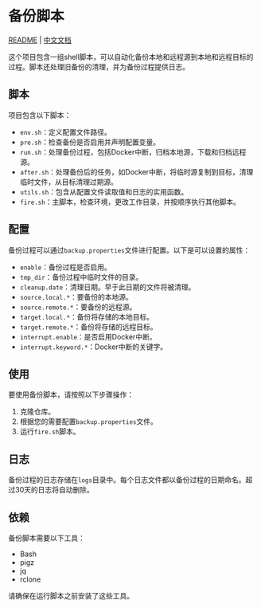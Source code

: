 # 备份脚本

[README](README.md) | [中文文档](README_zh.md)

这个项目包含一组shell脚本，可以自动化备份本地和远程源到本地和远程目标的过程。脚本还处理旧备份的清理，并为备份过程提供日志。

## 脚本

项目包含以下脚本：

- `env.sh`：定义配置文件路径。
- `pre.sh`：检查备份是否启用并声明配置变量。
- `run.sh`：处理备份过程，包括Docker中断，归档本地源，下载和归档远程源。
- `after.sh`：处理备份后的任务，如Docker中断，将临时源复制到目标，清理临时文件，从目标清理过期源。
- `utils.sh`：包含从配置文件读取值和日志的实用函数。
- `fire.sh`：主脚本，检查环境，更改工作目录，并按顺序执行其他脚本。

## 配置

备份过程可以通过`backup.properties`文件进行配置。以下是可以设置的属性：

- `enable`：备份过程是否启用。
- `tmp_dir`：备份过程中临时文件的目录。
- `cleanup.date`：清理日期。早于此日期的文件将被清理。
- `source.local.*`：要备份的本地源。
- `source.remote.*`：要备份的远程源。
- `target.local.*`：备份将存储的本地目标。
- `target.remote.*`：备份将存储的远程目标。
- `interrupt.enable`：是否启用Docker中断。
- `interrupt.keyword.*`：Docker中断的关键字。

## 使用

要使用备份脚本，请按照以下步骤操作：

1. 克隆仓库。
2. 根据您的需要配置`backup.properties`文件。
3. 运行`fire.sh`脚本。

## 日志

备份过程的日志存储在`logs`目录中。每个日志文件都以备份过程的日期命名。超过30天的日志将自动删除。

## 依赖

备份脚本需要以下工具：

- Bash
- pigz
- jq
- rclone

请确保在运行脚本之前安装了这些工具。